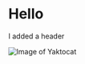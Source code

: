 # Hello 



I added a header 

![Image of Yaktocat](https://octodex.github.com/images/yaktocat.png)
